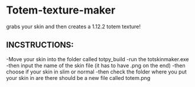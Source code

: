 # Totem-texture-maker
grabs your skin and then creates a 1.12.2 totem texture!


## INCSTRUCTIONS:

-Move your skin into the folder called totpy_build
-run the totskinmaker.exe
-then input the name of the skin file (it has to have .png on the end)
-then choose if your skin in slim or normal
-then check the folder where you put your skin in are there should be a new file called totem.png
